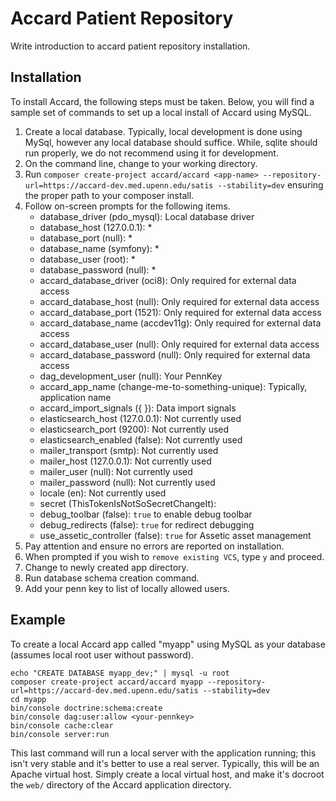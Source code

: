 Accard Patient Repository
==========================

Write introduction to accard patient repository installation.

Installation
-------------
To install Accard, the following steps must be taken. Below, you will find a sample set of commands to set up a local install of Accard using MySQL.

1. Create a local database. Typically, local development is done using MySql, however any local database should suffice. While, sqlite should run properly, we do not recommend using it for development.
2. On the command line, change to your working directory.
3. Run `composer create-project accard/accard <app-name> --repository-url=https://accard-dev.med.upenn.edu/satis --stability=dev` ensuring the proper path to your composer install.
3. Follow on-screen prompts for the following items.
    - database_driver (pdo_mysql): Local database driver
    - database_host (127.0.0.1): *
    - database_port (null): *
    - database_name (symfony): *
    - database_user (root): *
    - database_password (null): *
    - accard_database_driver (oci8): Only required for external data access
    - accard_database_host (null): Only required for external data access
    - accard_database_port (1521): Only required for external data access
    - accard_database_name (accdev11g): Only required for external data access
    - accard_database_user (null): Only required for external data access
    - accard_database_password (null): Only required for external data access
    - dag_development_user (null): Your PennKey
    - accard_app_name (change-me-to-something-unique): Typically, application name
    - accard_import_signals ({  }): Data import signals
    - elasticsearch_host (127.0.0.1): Not currently used
    - elasticsearch_port (9200): Not currently used
    - elasticsearch_enabled (false): Not currently used
    - mailer_transport (smtp): Not currently used
    - mailer_host (127.0.0.1): Not currently used
    - mailer_user (null): Not currently used
    - mailer_password (null): Not currently used
    - locale (en): Not currently used
    - secret (ThisTokenIsNotSoSecretChangeIt): 
    - debug_toolbar (false): `true` to enable debug toolbar
    - debug_redirects (false): `true` for redirect debugging
    - use_assetic_controller (false): `true` for Assetic asset management
4. Pay attention and ensure no errors are reported on installation.
5. When prompted if you wish to `remove existing VCS`, type `y` and proceed.
6. Change to newly created app directory.
7. Run database schema creation command.
8. Add your penn key to list of locally allowed users.

Example
--------
To create a local Accard app called "myapp" using MySQL as your database (assumes local root user without password).

```
echo "CREATE DATABASE myapp_dev;" | mysql -u root
composer create-project accard/accard myapp --repository-url=https://accard-dev.med.upenn.edu/satis --stability=dev
cd myapp
bin/console doctrine:schema:create
bin/console dag:user:allow <your-pennkey>
bin/console cache:clear
bin/console server:run
```

This last command will run a local server with the application running; this isn't very stable and it's better to use a real server. Typically, this will be an Apache virtual host. Simply create a local virtual host, and make it's docroot the `web/` directory of the Accard application directory.

